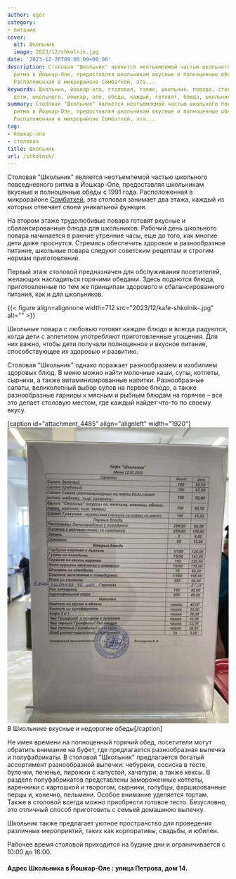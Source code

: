 ```yaml
---
author: egor
category:
- питание
cover:
  alt: Школьник
  image: 2023/12/shkolnik.jpg
date: '2023-12-26T09:00:09+00:00'
description: Столовая "Школьник" является неотъемлемой частью школьного повседневного
  ритма в Йошкар-Оле, предоставляя школьникам вкусные и полноценные обеды с 1991 года.
  Расположенная в микрорайоне Сомбатхей, эта...
keywords: Школьник, йошкар-ола, столовая, также, школьник, повара, столовой, вкусные,
  дети, школьного, йошкар, оле, обеды, каждый, готовят, блюда, школьников
summary: Столовая "Школьник" является неотъемлемой частью школьного повседневного
  ритма в Йошкар-Оле, предоставляя школьникам вкусные и полноценные обеды с 1991 года.
  Расположенная в микрорайоне Сомбатхей, эта...
tag:
- йошкар-ола
- столовая
title: Школьник
url: /shkolnik/
---
```


Столовая "Школьник" является неотъемлемой частью школьного повседневного ритма в Йошкар-Оле, предоставляя школьникам вкусные и полноценные обеды с 1991 года. Расположенная в микрорайоне [Сомбатхей](/sombathej/), эта столовая занимает два этажа, каждый из которых отвечает своей уникальной функции.

На втором этаже трудолюбивые повара готовят вкусные и сбалансированные блюда для школьников. Рабочий день школьного повара начинается в ранние утренние часы, еще до того, как многие дети даже проснутся. Стремясь обеспечить здоровое и разнообразное питание, школьные повара следуют советским рецептам и строгим нормам приготовления.

Первый этаж столовой предназначен для обслуживания посетителей, желающих насладиться горячими обедами. Здесь подаются блюда, приготовленные по тем же принципам здорового и сбалансированного питания, как и для школьников.

{{< figure align=alignnone width=712 src="2023/12/kafe-shkolnik-.jpg" alt="" >}}

Школьные повара с любовью готовят каждое блюдо и всегда радуются, когда дети с аппетитом употребляют приготовленные угощения. Для них важно, чтобы дети получали полноценное и вкусное питание, способствующее их здоровью и развитию.

Столовая "Школьник" однако поражает разнообразием и изобилием здоровых блюд. В меню можно найти молочные каши, супы, котлеты, сырники, а также витаминизированные напитки. Разнообразные салаты, великолепный выбор супов на первое блюдо, а также разнообразные гарниры к мясным и рыбным блюдам на горячее – все это делает столовую местом, где каждый найдет что-то по своему вкусу.

\[caption id="attachment\_4485" align="alignleft" width="1920"\]![меню кафе-столовой школьник в йошкар-оле](2023/12/menyu-stolovaya-shkolnik-scaled.jpg) В Школьнике вкусные и недорогие обеды\[/caption\]

Не имея времени на полноценный горячий обед, посетители могут обратить внимание на буфет, где предлагается разнообразная выпечка и полуфабрикаты. В столовой "Школьник" предлагается богатый ассортимент разнообразной выпечки: чебуреки, сосиска в тесте, булочки, печенье, пирожки с капустой, хачапури, а также кексы. В разделе полуфабрикатов представлены замороженные котлеты, варенники с картошкой и творогом, сырники, голубцы, фаршированные перцы и, конечно, пельмени. Особое внимание уделяется тортам. Также в столовой всегда можно приобрести готовое тесто. Безусловно, это отличный способ приготовить с семьей домашнюю выпечку.

Школьник также предлагает уютное пространство для проведения различных мероприятий, таких как корпоративы, свадьбы, и юбилеи.

Рабочее время столовой приходится на будние дни и ограничивается с 10:00 до 16:00.

#### Адрес Школьника в Йошкар-Оле : улица Петрова, дом 14.